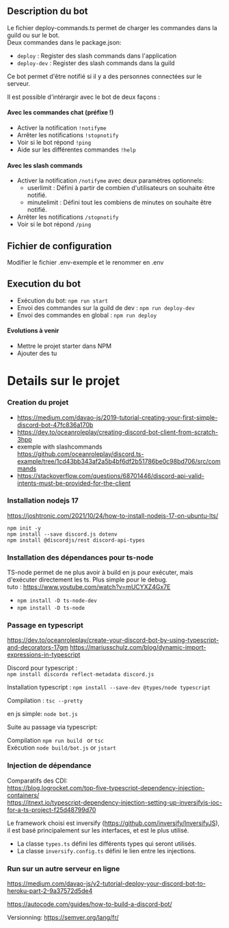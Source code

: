 ## Description du bot 

Le fichier deploy-commands.ts permet de charger les commandes dans la guild ou sur le bot.  
Deux commandes dans le package.json:  
* `deploy` : Register des slash commands dans l'application 
* `deploy-dev` : Register des slash commands dans la guild 

Ce bot permet d'être notifié si il y a des personnes connectées sur le serveur.  

Il est possible d'intérargir avec le bot de deux façons : 

#### Avec les commandes chat (préfixe !)
* Activer la notification `!notifyme`
* Arrêter les notifications `!stopnotify`
* Voir si le bot répond `!ping`
* Aide sur les différentes commandes `!help`

#### Avec les slash commands
* Activer la notification `/notifyme` avec deux paramètres optionnels:
    - userlimit : Défini à partir de combien d'utilisateurs on souhaite être notifié.
    - minutelimit : Défini tout les combiens de minutes on souhaite être notifié.
* Arrêter les notifications `/stopnotify`
* Voir si le bot répond `/ping`

## Fichier de configuration 
Modifier le fichier .env-exemple et le renommer en .env

## Execution du bot  
- Exécution du bot: `npm run start`
- Envoi des commandes sur la guild de dev : `npm run deploy-dev`
- Envoi des commandes en global : `npm run deploy`

#### Evolutions à venir 
* Mettre le projet starter dans NPM
* Ajouter des tu 







# Details sur le projet 

### Creation du projet 
* https://medium.com/davao-js/2019-tutorial-creating-your-first-simple-discord-bot-47fc836a170b
* https://dev.to/oceanroleplay/creating-discord-bot-client-from-scratch-3hpp
* exemple with slashcommands https://github.com/oceanroleplay/discord.ts-example/tree/1cd43bb343af2a5b4bf6df2b51786be0c98bd706/src/commands
* https://stackoverflow.com/questions/68701446/discord-api-valid-intents-must-be-provided-for-the-client

### Installation nodejs  17 
https://joshtronic.com/2021/10/24/how-to-install-nodejs-17-on-ubuntu-lts/

`npm init -y`  
`npm install --save discord.js dotenv`  
`npm install @discordjs/rest discord-api-types`

### Installation des dépendances pour ts-node 
TS-node permet de ne plus avoir à build en js pour exécuter, mais d'exécuter directement les ts. Plus simple pour le debug.  
tuto : https://www.youtube.com/watch?v=mUCYXZ4Gx7E  
- `npm install -D ts-node-dev`
- `npm install -D ts-node`

### Passage en typescript 
https://dev.to/oceanroleplay/create-your-discord-bot-by-using-typescript-and-decorators-17gm
https://mariusschulz.com/blog/dynamic-import-expressions-in-typescript

Discord pour typescript :  
`npm install discordx reflect-metadata discord.js`

Installation typescript : 
`npm install --save-dev @types/node typescript`

Compilation : 
`tsc --pretty`

en js simple: `node bot.js`

Suite au passage via typescript:

Compilation `npm run build ` or `tsc`  
Exécution `node build/bot.js` or `jstart`

### Injection de dépendance 

Comparatifs des CDI:  
https://blog.logrocket.com/top-five-typescript-dependency-injection-containers/  
https://itnext.io/typescript-dependency-injection-setting-up-inversifyjs-ioc-for-a-ts-project-f25d48799d70

Le framework choisi est inversify (https://github.com/inversify/InversifyJS), il est basé principalement sur les interfaces, et est le plus utilisé.

* La classe `types.ts` défini les différents types qui seront utilisés. 
* La classe `inversify.config.ts` défini le lien entre les injections. 


### Run sur un autre serveur en ligne 
https://medium.com/davao-js/v2-tutorial-deploy-your-discord-bot-to-heroku-part-2-9a37572d5de4

https://autocode.com/guides/how-to-build-a-discord-bot/






Versionning: https://semver.org/lang/fr/
